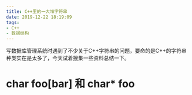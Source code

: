 ```yaml
---
title: C++里的一大堆字符串
date: 2019-12-22 18:19:09
tags:
- C++
- 数据结构
---
```

写数据库管理系统时遇到了不少关于C++字符串的问题，要命的是C++的字符串种类实在是太多了，今天试着搜集一些资料总结一下。

# char foo[bar] 和 char* foo



